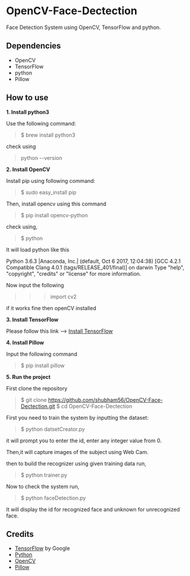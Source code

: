 # OpenCV-Face-Dectection
Face Detection System using OpenCV, TensorFlow and python.

## Dependencies
 * OpenCV
 * TensorFlow 
 * python
 * Pillow
 
## How to use

**1. Install python3** 

Use the following command:

>$ brew install python3

check using

>python --version

**2. Install OpenCV** 

Install pip using following command:

>$ sudo easy_install pip

Then, install opencv using this command

>$ pip install opencv-python

check using,

>$ python

It will load python like this

Python 3.6.3 |Anaconda, Inc.| (default, Oct  6 2017, 12:04:38) 
[GCC 4.2.1 Compatible Clang 4.0.1 (tags/RELEASE_401/final)] on darwin
Type "help", "copyright", "credits" or "license" for more information.
>>> 
Now input the following

>>>import cv2

if it works fine then openCV installed

**3. Install TensorFlow**

Please follow this link --> [Install TensorFlow](https://www.tensorflow.org/install/)

**4. Install Pillow**

Input the following command
>$ pip install pillow

**5. Run the project**

First clone the repository
>$ git clone https://github.com/shubham56/OpenCV-Face-Dectection.git
>$ cd OpenCV-Face-Dectection

First you need to train the system by inputting the dataset:

>$ python datsetCreator.py

it will prompt you to enter the id, enter any integer value from 0.

Then,it will capture images of the subject using Web Cam.

then to build the recognizer using given training data run, 

>$ python trainer.py

Now to check the system run,

>$ python faceDetection.py

It will display the id for recognized face and unknown for unrecognized face.

## Credits
* [TensorFlow](https://www.tensorflow.org/) by Google
* [Python](https://www.python.org/)
* [OpenCV](openCv.org)
* [Pillow](https://python-pillow.org/)
